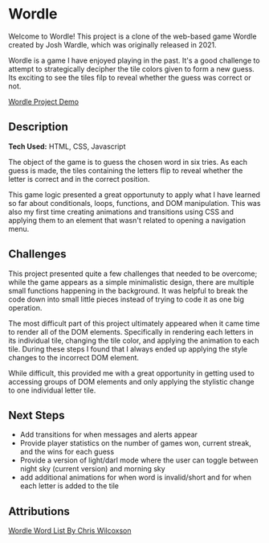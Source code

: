 # Wordle
Welcome to Wordle! This project is a clone of the web-based game Wordle created by Josh Wardle, which was originally released in 2021. 

Wordle is a game I have enjoyed playing in the past. It's a good challenge to attempt to strategically decipher the tile colors given to form a new guess. Its exciting to see the tiles filp to reveal whether the guess was correct or not.

[Wordle Project Demo](https://erlopez11.github.io/wordle/)

## Description

**Tech Used:** HTML, CSS, Javascript 

The object of the game is to guess the chosen word in six tries. As each guess is made, the tiles containing the letters flip to reveal whether the letter is correct and in the correct position.

This game logic presented a great opportunuty to apply what I have learned so far about conditionals, loops, functions, and DOM manipulation. This was also my first time creating animations and transitions using CSS and applying them to an element that wasn't related to opening a navigation menu.

## Challenges
This project presented quite a few challenges that needed to be overcome; while the game appears as a simple minimalistic design, there are multiple small functions happening in the background. It was helpful to break the code down into small little pieces instead of trying to code it as one big operation.

The most difficult part of this project ultimately appeared when it came time to render all of the DOM elements. Specifically in rendering each letters in its individual tile, changing the tile color, and applying  the animation to each tile. During these steps I found that I always ended up applying the style changes to the incorrect DOM element. 

While difficult, this provided me with a great opportunity in getting used to accessing groups of DOM elements and only applying the stylistic change to one individual letter tile.

## Next Steps
* Add transitions for when messages and alerts appear
* Provide player statistics on the number of games won, current streak, and the wins for each guess 
* Provide a version of light/darl mode where the user can toggle between night sky (current version) and morning sky
* add additional animations for when word is invalid/short and for when each letter is added to the tile 

## Attributions
[Wordle Word List By Chris Wilcoxson](https://gist.github.com/slushman/34e60d6bc479ac8fc698df8c226e4264)


